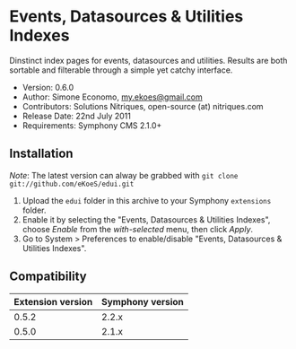 # Events, Datasources & Utilities Indexes

Dinstinct index pages for events, datasources and utilities. Results are both sortable and filterable through a simple yet catchy interface.

- Version: 0.6.0
- Author: Simone Economo, my.ekoes@gmail.com
- Contributors: Solutions Nitriques, open-source (at) nitriques.com
- Release Date: 22nd July 2011
- Requirements: Symphony CMS 2.1.0+

## Installation

_Note_: The latest version can alway be grabbed with `git clone git://github.com/eKoeS/edui.git`

1. Upload the `edui` folder in this archive to your Symphony `extensions` folder.
2. Enable it by selecting the "Events, Datasources & Utilities Indexes", choose _Enable_ from the _with-selected_ menu, then click _Apply_.
3. Go to System > Preferences to enable/disable "Events, Datasources & Utilities Indexes".

## Compatibility

 Extension version | Symphony version
 ----------------- | ----------------
 0.5.2             | 2.2.x
 0.5.0             | 2.1.x
